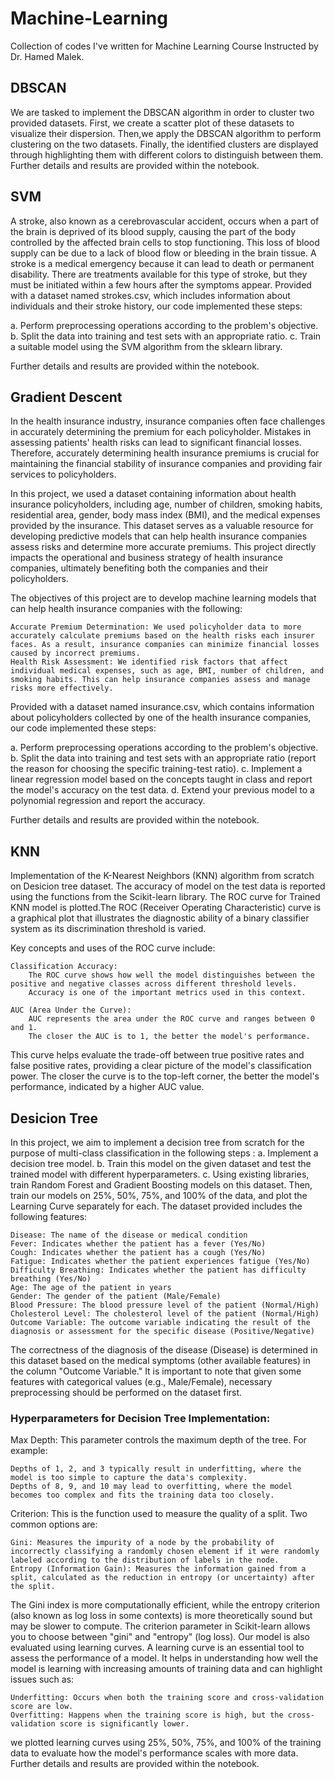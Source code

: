 # Machine-Learning
Collection of codes I've written for Machine Learning Course Instructed by Dr. Hamed Malek.

## DBSCAN
We are tasked to implement the DBSCAN algorithm in order to cluster two provided datasets. First, we create a scatter plot of these datasets to visualize their dispersion. Then,we apply the DBSCAN algorithm to perform clustering on the two datasets. Finally, the identified clusters are displayed through highlighting them with different colors to distinguish between them.
Further details and results are provided within the notebook.

## SVM
A stroke, also known as a cerebrovascular accident, occurs when a part of the brain is deprived of its blood supply, causing the part of the body controlled by the affected brain cells to stop functioning. This loss of blood supply can be due to a lack of blood flow or bleeding in the brain tissue. A stroke is a medical emergency because it can lead to death or permanent disability. There are treatments available for this type of stroke, but they must be initiated within a few hours after the symptoms appear.
Provided with a dataset named strokes.csv, which includes information about individuals and their stroke history, our code implemented these steps:

a. Perform preprocessing operations according to the problem's objective.
b. Split the data into training and test sets with an appropriate ratio.
c. Train a suitable model using the SVM algorithm from the sklearn library.

Further details and results are provided within the notebook.
## Gradient Descent
In the health insurance industry, insurance companies often face challenges in accurately determining the premium for each policyholder. Mistakes in assessing patients' health risks can lead to significant financial losses. Therefore, accurately determining health insurance premiums is crucial for maintaining the financial stability of insurance companies and providing fair services to policyholders.

In this project, we used a dataset containing information about health insurance policyholders, including age, number of children, smoking habits, residential area, gender, body mass index (BMI), and the medical expenses provided by the insurance. This dataset serves as a valuable resource for developing predictive models that can help health insurance companies assess risks and determine more accurate premiums. This project directly impacts the operational and business strategy of health insurance companies, ultimately benefiting both the companies and their policyholders.

The objectives of this project are to develop machine learning models that can help health insurance companies with the following:

    Accurate Premium Determination: We used policyholder data to more accurately calculate premiums based on the health risks each insurer faces. As a result, insurance companies can minimize financial losses caused by incorrect premiums.
    Health Risk Assessment: We identified risk factors that affect individual medical expenses, such as age, BMI, number of children, and smoking habits. This can help insurance companies assess and manage risks more effectively.

Provided with a dataset named insurance.csv, which contains information about policyholders collected by one of the health insurance companies, our code implemented these steps:

a. Perform preprocessing operations according to the problem's objective.
b. Split the data into training and test sets with an appropriate ratio (report the reason for choosing the specific training-test ratio).
c. Implement a linear regression model based on the concepts taught in class and report the model's accuracy on the test data.
d. Extend your previous model to a polynomial regression and report the accuracy.

Further details and results are provided within the notebook.
## KNN
Implementation of the K-Nearest Neighbors (KNN) algorithm from scratch on Desicion tree dataset. The accuracy of model on the test data is reported using the functions from the Scikit-learn library. The ROC curve for Trained KNN model is plotted.The ROC (Receiver Operating Characteristic) curve is a graphical plot that illustrates the diagnostic ability of a binary classifier system as its discrimination threshold is varied.

Key concepts and uses of the ROC curve include:

    Classification Accuracy:
        The ROC curve shows how well the model distinguishes between the positive and negative classes across different threshold levels.
        Accuracy is one of the important metrics used in this context.

    AUC (Area Under the Curve):
        AUC represents the area under the ROC curve and ranges between 0 and 1.
        The closer the AUC is to 1, the better the model's performance.

This curve helps evaluate the trade-off between true positive rates and false positive rates, providing a clear picture of the model's classification power. The closer the curve is to the top-left corner, the better the model's performance, indicated by a higher AUC value.
## Desicion Tree
In this project, we aim to implement a decision tree from scratch for the purpose of multi-class classification in the following steps :
a. Implement a decision tree model.
b. Train this model on the given dataset and test the trained model with different hyperparameters.
c. Using existing libraries, train Random Forest and Gradient Boosting models on this dataset. Then, train our models on 25%, 50%, 75%, and 100% of the data, and plot the Learning Curve separately for each. 
The dataset provided includes the following features:

    Disease: The name of the disease or medical condition
    Fever: Indicates whether the patient has a fever (Yes/No)
    Cough: Indicates whether the patient has a cough (Yes/No)
    Fatigue: Indicates whether the patient experiences fatigue (Yes/No)
    Difficulty Breathing: Indicates whether the patient has difficulty breathing (Yes/No)
    Age: The age of the patient in years
    Gender: The gender of the patient (Male/Female)
    Blood Pressure: The blood pressure level of the patient (Normal/High)
    Cholesterol Level: The cholesterol level of the patient (Normal/High)
    Outcome Variable: The outcome variable indicating the result of the diagnosis or assessment for the specific disease (Positive/Negative)

The correctness of the diagnosis of the disease (Disease) is determined in this dataset based on the medical symptoms (other available features) in the column "Outcome Variable." It is important to note that given some features with categorical values (e.g., Male/Female), necessary preprocessing should be performed on the dataset first.
### Hyperparameters for Decision Tree Implementation:
Max Depth: This parameter controls the maximum depth of the tree. For example:

    Depths of 1, 2, and 3 typically result in underfitting, where the model is too simple to capture the data's complexity.
    Depths of 8, 9, and 10 may lead to overfitting, where the model becomes too complex and fits the training data too closely.

Criterion: This is the function used to measure the quality of a split. Two common options are:

    Gini: Measures the impurity of a node by the probability of incorrectly classifying a randomly chosen element if it were randomly labeled according to the distribution of labels in the node.
    Entropy (Information Gain): Measures the information gained from a split, calculated as the reduction in entropy (or uncertainty) after the split.

The Gini index is more computationally efficient, while the entropy criterion (also known as log loss in some contexts) is more theoretically sound but may be slower to compute.
The criterion parameter in Scikit-learn allows you to choose between "gini" and "entropy" (log loss).
Our model is also evaluated using learning curves.
A learning curve is an essential tool to assess the performance of a model. It helps in understanding how well the model is learning with increasing amounts of training data and can highlight issues such as:

    Underfitting: Occurs when both the training score and cross-validation score are low.
    Overfitting: Happens when the training score is high, but the cross-validation score is significantly lower.

we plotted learning curves using 25%, 50%, 75%, and 100% of the training data to evaluate how the model's performance scales with more data. 
Further details and results are provided within the notebook.
